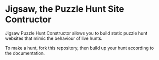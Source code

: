 # Jigsaw, the Puzzle Hunt Site Contructor
Jigsaw Puzzle Hunt Constructor allows you to build static puzzle hunt websites that mimic the behaviour of live hunts.

To make a hunt, fork this repository, then build up your hunt according to the documentation.
